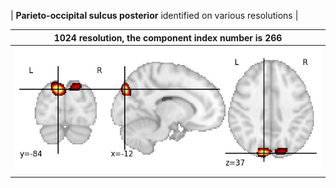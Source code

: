 


| **Parieto-occipital sulcus posterior** identified on various resolutions |

| 1024 resolution, the component index number is 266|  
|:---:|  
| ![Component 1024](../1024/final/266.jpg "From component 1024: Parieto-occipital sulcus posterior") |